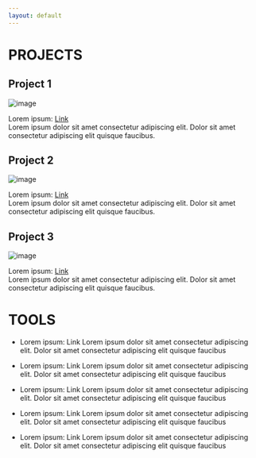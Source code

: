 ```yaml
---
layout: default
---
```


# PROJECTS

## Project 1

<div class="projects-row">
  <img src="https://github.githubassets.com/images/icons/emoji/octocat.png" alt="image" class="proj-img">
  <p>
  Lorem ipsum: <a href="#">Link</a><br>
  Lorem ipsum dolor sit amet consectetur adipiscing elit. Dolor sit amet consectetur adipiscing elit quisque faucibus.
  </p>
</div>

## Project 2

<div class="projects-row">
  <img src="https://github.githubassets.com/images/icons/emoji/octocat.png" alt="image" class="proj-img">
  <p>
  Lorem ipsum: <a href="#">Link</a><br>
  Lorem ipsum dolor sit amet consectetur adipiscing elit. Dolor sit amet consectetur adipiscing elit quisque faucibus.
  </p>
</div>


## Project 3

<div class="projects-row">
  <img src="https://github.githubassets.com/images/icons/emoji/octocat.png" alt="image" class="proj-img">
  <p>
  Lorem ipsum: <a href="#">Link</a><br>
  Lorem ipsum dolor sit amet consectetur adipiscing elit. Dolor sit amet consectetur adipiscing elit quisque faucibus.
  </p>
</div>

# TOOLS

* Lorem ipsum: Link
Lorem ipsum dolor sit amet consectetur adipiscing elit. Dolor sit amet consectetur adipiscing elit quisque faucibus

* Lorem ipsum: Link
Lorem ipsum dolor sit amet consectetur adipiscing elit. Dolor sit amet consectetur adipiscing elit quisque faucibus

* Lorem ipsum: Link
Lorem ipsum dolor sit amet consectetur adipiscing elit. Dolor sit amet consectetur adipiscing elit quisque faucibus

* Lorem ipsum: Link
Lorem ipsum dolor sit amet consectetur adipiscing elit. Dolor sit amet consectetur adipiscing elit quisque faucibus

* Lorem ipsum: Link
Lorem ipsum dolor sit amet consectetur adipiscing elit. Dolor sit amet consectetur adipiscing elit quisque faucibus
